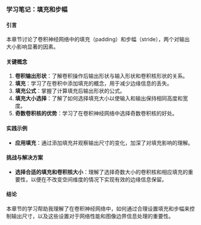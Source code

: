 ### 学习笔记：填充和步幅

#### 引言
本章节讨论了卷积神经网络中的填充（padding）和步幅（stride），两个对输出大小影响显著的因素。

#### 关键概念
1. **卷积输出形状**：了解卷积操作后输出形状与输入形状和卷积核形状的关系。
2. **填充**：学习了在卷积中添加填充的概念，用于减少边缘信息的丢失。
3. **填充公式**：掌握了计算填充后输出形状的公式。
4. **填充大小选择**：了解了如何选择填充大小以使输入和输出保持相同高度和宽度。
5. **奇数卷积核的优势**：学习了在卷积神经网络中选择奇数卷积核的好处。

#### 实践示例
- **应用填充**：通过添加填充并观察输出尺寸的变化，加深了对填充影响的理解。

#### 挑战与解决方案
- **选择合适的填充和卷积核大小**：理解了选择奇数大小的卷积核和相应填充的重要性，以便在不改变空间维度的情况下实现有效的边缘信息保留。

#### 结论
本章节的学习帮助我理解了在卷积神经网络中，如何通过合理设置填充和步幅来控制输出尺寸，以及这些设置对于网络性能和图像边界信息处理的重要性。